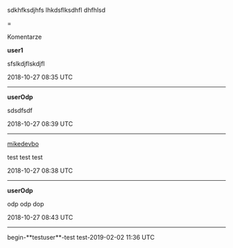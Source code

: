 sdkhfksdjhfs
lhkdsflksdhfl
dhfhlsd

=

Komentarze

**user1**

sfslkdjflskdjfl

2018-10-27 08:35 UTC

---
<p />

**userOdp**

sdsdfsdf

2018-10-27 08:39 UTC

---
<p />

[mikedevbo](https://ddtd.pl)

test test test

2018-10-27 08:38 UTC

---
<p />

**userOdp**

odp odp dop

2018-10-27 08:43 UTC

---
<p />
begin-**testuser**-test test-2019-02-02 11:36 UTC
